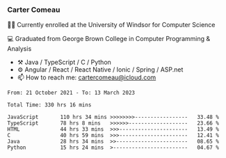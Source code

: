 ### Carter Comeau

🙋‍♂️ Currently enrolled at the University of Windsor for Computer Science

💻 Graduated from George Brown College in Computer Programming & Analysis

- ⚒️ Java / TypeScript / C / Python
- ⚙️ Angular / React / React Native / Ionic / Spring / ASP.net
- 📫 How to reach me: cartercomeau@icloud.com

<!--START_SECTION:waka-->

```text
From: 21 October 2021 - To: 13 March 2023

Total Time: 330 hrs 16 mins

JavaScript       110 hrs 34 mins >>>>>>>>-----------------   33.48 %
TypeScript       78 hrs 8 mins   >>>>>>-------------------   23.66 %
HTML             44 hrs 33 mins  >>>----------------------   13.49 %
C                40 hrs 59 mins  >>>----------------------   12.41 %
Java             28 hrs 34 mins  >>-----------------------   08.65 %
Python           15 hrs 24 mins  >------------------------   04.67 %
```

<!--END_SECTION:waka-->
